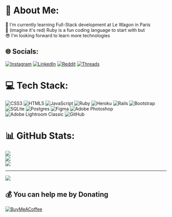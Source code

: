 # 💫 About Me:
🚒 I'm currently learning Full-Stack development at Le Wagon in Paris<br>💎 (imagine it's red) Ruby is a fun coding language to start with but <br>😎 I'm looking forward to learn more technologies


## 🌐 Socials:
[![Instagram](https://img.shields.io/badge/Instagram-%23E4405F.svg?logo=Instagram&logoColor=white)](https://instagram.com/cmoiadib) [![LinkedIn](https://img.shields.io/badge/LinkedIn-%230077B5.svg?logo=linkedin&logoColor=white)](https://linkedin.com/in/parwezamini) [![Reddit](https://img.shields.io/badge/Reddit-%23FF4500.svg?logo=Reddit&logoColor=white)](https://reddit.com/user/cmoiadib) [![Threads](https://img.shields.io/badge/Reddit-%23FF4500.svg?logo=Reddit&logoColor=white)](https://reddit.com/user/cmoiadib) 

# 💻 Tech Stack:
![CSS3](https://img.shields.io/badge/css3-%231572B6.svg?style=for-the-badge&logo=css3&logoColor=white) ![HTML5](https://img.shields.io/badge/html5-%23E34F26.svg?style=for-the-badge&logo=html5&logoColor=white) ![JavaScript](https://img.shields.io/badge/javascript-%23323330.svg?style=for-the-badge&logo=javascript&logoColor=%23F7DF1E) ![Ruby](https://img.shields.io/badge/ruby-%23CC342D.svg?style=for-the-badge&logo=ruby&logoColor=white) ![Heroku](https://img.shields.io/badge/heroku-%23430098.svg?style=for-the-badge&logo=heroku&logoColor=white) ![Rails](https://img.shields.io/badge/rails-%23CC0000.svg?style=for-the-badge&logo=ruby-on-rails&logoColor=white) ![Bootstrap](https://img.shields.io/badge/bootstrap-%238511FA.svg?style=for-the-badge&logo=bootstrap&logoColor=white) ![SQLite](https://img.shields.io/badge/sqlite-%2307405e.svg?style=for-the-badge&logo=sqlite&logoColor=white) ![Postgres](https://img.shields.io/badge/postgres-%23316192.svg?style=for-the-badge&logo=postgresql&logoColor=white) ![Figma](https://img.shields.io/badge/figma-%23F24E1E.svg?style=for-the-badge&logo=figma&logoColor=white) ![Adobe Photoshop](https://img.shields.io/badge/adobe%20photoshop-%2331A8FF.svg?style=for-the-badge&logo=adobe%20photoshop&logoColor=white) ![Adobe Lightroom Classic](https://img.shields.io/badge/Adobe%20Lightroom%20Classic-31A8FF.svg?style=for-the-badge&logo=Adobe%20Lightroom%20Classic&logoColor=white) ![GitHub](https://img.shields.io/badge/github-%23121011.svg?style=for-the-badge&logo=github&logoColor=white)
# 📊 GitHub Stats:
![](https://github-readme-stats.vercel.app/api?username=cmoiadib&theme=default&hide_border=false&include_all_commits=true&count_private=true)<br/>
![](https://github-readme-streak-stats.herokuapp.com/?user=cmoiadib&theme=default&hide_border=false)<br/>
![](https://github-readme-stats.vercel.app/api/top-langs/?username=cmoiadib&theme=default&hide_border=false&include_all_commits=true&count_private=true&layout=compact)

---
[![](https://visitcount.itsvg.in/api?id=cmoiadib&icon=1&color=4)](https://visitcount.itsvg.in)

  ## 💰 You can help me by Donating
  [![BuyMeACoffee](https://img.shields.io/badge/Buy%20Me%20a%20Coffee-ffdd00?style=for-the-badge&logo=buy-me-a-coffee&logoColor=black)](https://buymeacoffee.com/cmoiadib) 

  
<!-- Proudly created with GPRM ( https://gprm.itsvg.in ) -->
